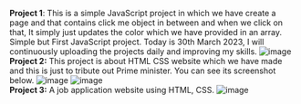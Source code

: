 <b>Project 1</b>: This is a simple JavaScript project in which we have create a page and that contains click me object in between and when we click on that, It simply just updates the color which we have provided in an array. Simple but First JavaScript project.
Today is 30th March 2023, I will continuously uploading the projects daily and improving my skills.
![image](https://github.com/Devanshu254/HTML-CSS-JavaScript-Projects/assets/99939860/80788853-e258-44c5-b157-ecacbba06ed7)
<br>
<b>Project 2:</b> This project is about HTML CSS website which we have made and this is just to tribute out Prime minister. You can see its screenshot below.
![image](https://github.com/Devanshu254/HTML-CSS-JavaScript-Projects/assets/99939860/f5a73f95-42af-4f66-9434-da88cec1e56b)
![image](https://github.com/Devanshu254/HTML-CSS-JavaScript-Projects/assets/99939860/47af650d-6008-4234-9e65-fa9601da054e)
<br>
<b>Project 3:</b> A job application website using HTML, CSS.
![image](https://github.com/Devanshu254/HTML-CSS-JavaScript-Projects/assets/99939860/98b8afe0-e5f0-4841-ac38-c460a2fe3420)
